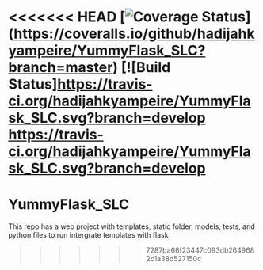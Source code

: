 <<<<<<< HEAD
[![Coverage Status](https://coveralls.io/repos/github/hadijahkyampeire/YummyFlask_SLC/badge.svg?branch=master)]
(https://coveralls.io/github/hadijahkyampeire/YummyFlask_SLC?branch=master)
[![Build Status]https://travis-ci.org/hadijahkyampeire/YummyFlask_SLC.svg?branch=develop
https://travis-ci.org/hadijahkyampeire/YummyFlask_SLC.svg?branch=develop
=======
# YummyFlask_SLC
This repo has a web project with templates, static folder, models, tests, and python files to run intergrate templates with flask
>>>>>>> 7287ba66f23447c093db2649682c1a38d527150c
